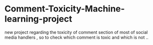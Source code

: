 # Comment-Toxicity-Machine-learning-project
new project regarding the toxicity of comment section of most of social media handlers , so to check which comment is toxic and which is not ..
